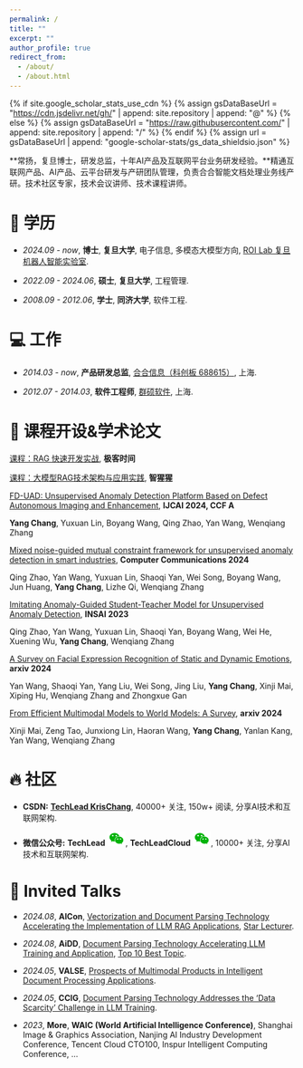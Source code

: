```yaml
---
permalink: /
title: ""
excerpt: ""
author_profile: true
redirect_from: 
  - /about/
  - /about.html
---
```


{% if site.google_scholar_stats_use_cdn %}
{% assign gsDataBaseUrl = "https://cdn.jsdelivr.net/gh/" | append: site.repository | append: "@" %}
{% else %}
{% assign gsDataBaseUrl = "https://raw.githubusercontent.com/" | append: site.repository | append: "/" %}
{% endif %}
{% assign url = gsDataBaseUrl | append: "google-scholar-stats/gs_data_shieldsio.json" %}

<span class='anchor' id='about-me'></span>

**常扬，复旦博士，研发总监，十年AI产品及互联网平台业务研发经验。**精通互联网产品、AI产品、云平台研发与产研团队管理，负责合合智能文档处理业务线产研。技术社区专家，技术会议讲师、技术课程讲师。

# 📖 学历
- *2024.09 - now*, **博士**, **复旦大学**, 电子信息, 多模态大模型方向, [ROI Lab 复旦机器人智能实验室](https://www.fudanroilab.com/2016/09/06/YangChang.html).

- *2022.09 - 2024.06*, **硕士**, **复旦大学**, 工程管理.

- *2008.09 - 2012.06*, **学士**, **同济大学**, 软件工程.

# 💻 工作
- *2014.03 - now*, **产品研发总监**, [合合信息（科创板 688615）](https://www.intsig.com/), 上海.

- *2012.07 - 2014.03*, **软件工程师**, [群硕软件](https://www.augmentum.com.cn/), 上海.

# 📝 课程开设&学术论文 

[课程：RAG 快速开发实战](https://time.geekbang.org/column/intro/100804101), **极客时间**

[课程：大模型RAG技术架构与应用实践](https://aiorang.com/c/ZWEzZWIzODFhOWJiZGUxMDc5YzM=), **智猩猩**

[FD-UAD: Unsupervised Anomaly Detection Platform Based on Defect Autonomous Imaging and Enhancement](https://www.ijcai.org/proceedings/2024/0993.pdf), **IJCAI 2024, CCF A**

**Yang Chang**, Yuxuan Lin, Boyang Wang, Qing Zhao, Yan Wang, Wenqiang Zhang

[Mixed noise-guided mutual constraint framework for unsupervised anomaly detection in smart industries](https://www.sciencedirect.com/science/article/pii/S0140366423004723), **Computer Communications 2024**

Qing Zhao, Yan Wang, Yuxuan Lin, Shaoqi Yan, Wei Song, Boyang Wang, Jun Huang, **Yang Chang**, Lizhe Qi, Wenqiang Zhang

[Imitating Anomaly-Guided Student-Teacher Model for Unsupervised Anomaly Detection](), **INSAI 2023**

Qing Zhao, Yan Wang, Yuxuan Lin, Shaoqi Yan, Boyang Wang, Wei He, Xuening Wu, **Yang Chang**, Wenqiang Zhang

[A Survey on Facial Expression Recognition of Static and Dynamic Emotions](https://arxiv.org/abs/2408.15777), **arxiv 2024**

Yan Wang, Shaoqi Yan, Yang Liu, Wei Song, Jing Liu, **Yang Chang**, Xinji Mai, Xiping Hu, Wenqiang Zhang and Zhongxue Gan


[From Efficient Multimodal Models to World Models: A Survey](https://arxiv.org/abs/2407.00118), **arxiv 2024**  
 
Xinji Mai, Zeng Tao, Junxiong Lin, Haoran Wang, **Yang Chang**, Yanlan Kang, Yan Wang, Wenqiang Zhang

# 🔥 社区

- **CSDN:** [**TechLead KrisChang**](https://techlead.blog.csdn.net), 40000+ 关注, 150w+ 阅读, 分享AI技术和互联网架构.

- **微信公众号:** **TechLead** [![WeChat QR](../images/weixingongzhonghao.png)](../images/wechat1.jpg), **TechLeadCloud** [![WeChat QR](../images/weixingongzhonghao.png)](../images/wechat2.jpg), 10000+ 关注, 分享AI技术和互联网架构.

# 💬 Invited Talks
- *2024.08*, **AICon**, [Vectorization and Document Parsing Technology Accelerating the Implementation of LLM RAG Applications](https://aicon.infoq.cn/2024/shanghai/presentation/6004), [Star Lecturer](https://mp.weixin.qq.com/s/4UHYJ1cb-XiQPHjdOEXf6A).

- *2024.08*, **AiDD**, [Document Parsing Technology Accelerating LLM Training and Application](https://aidd.vip/CWBWD-2024bj), [Top 10 Best Topic](https://mp.weixin.qq.com/s/Dx0o7EazUkZa9dxRutKJbw).

- *2024.05*, **VALSE**, [Prospects of Multimodal Products in Intelligent Document Processing Applications](https://cloud.tencent.com/developer/article/2417196).

- *2024.05*, **CCIG**, [Document Parsing Technology Addresses the ‘Data Scarcity’ Challenge in LLM Training](https://baijiahao.baidu.com/s?id=1800356490899597731).

- *2023*, **More**, **WAIC (World Artificial Intelligence Conference)**, Shanghai Image & Graphics Association, Nanjing AI Industry Development Conference, Tencent Cloud CTO100, Inspur Intelligent Computing Conference, ...




